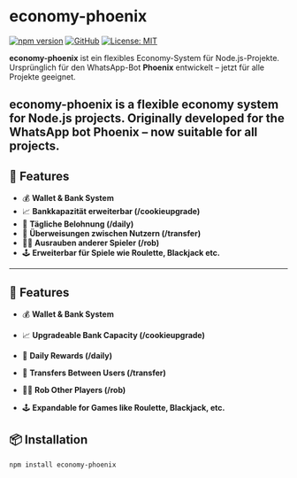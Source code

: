 # economy-phoenix

[![npm version](https://img.shields.io/npm/v/economy-phoenix.svg)](https://www.npmjs.com/package/economy-phoenix)
[![GitHub](https://img.shields.io/badge/github-Exiqonbotz/economy--phoenix-blue?logo=github)](https://github.com/Exiqonbotz/economy-phoenix)
[![License: MIT](https://img.shields.io/badge/license-MIT-green.svg)](https://opensource.org/licenses/MIT)

**economy-phoenix** ist ein flexibles Economy-System für Node.js-Projekte.  
Ursprünglich für den WhatsApp-Bot **Phoenix** entwickelt – jetzt für alle Projekte geeignet.

**economy-phoenix** is a flexible economy system for Node.js projects.
Originally developed for the WhatsApp bot Phoenix – now suitable for all projects.
---

## 🚀 Features

- 💰 **Wallet & Bank System**
- 📈 **Bankkapazität erweiterbar (/cookieupgrade)**
- 🎁 **Tägliche Belohnung (/daily)**
- 🔁 **Überweisungen zwischen Nutzern (/transfer)**
- 🏴‍☠️ **Ausrauben anderer Spieler (/rob)**
- 🕹️ **Erweiterbar für Spiele wie Roulette, Blackjack etc.**

---
## 🚀 Features

- 💰 **Wallet & Bank System**

- 📈 **Upgradeable Bank Capacity (/cookieupgrade)**

- 🎁 **Daily Rewards (/daily)**

- 🔁 **Transfers Between Users (/transfer)**

- 🏴‍☠️ **Rob Other Players (/rob)**

- 🕹️ **Expandable for Games like Roulette, Blackjack, etc.**

## 📦 Installation

```bash
npm install economy-phoenix
